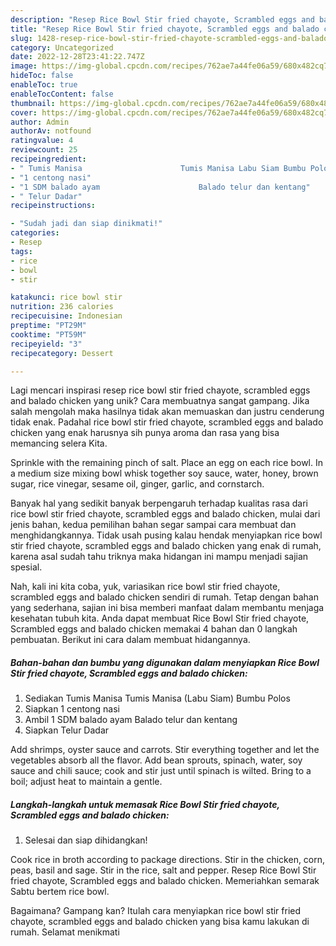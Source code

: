 ```yaml
---
description: "Resep Rice Bowl Stir fried chayote, Scrambled eggs and balado chicken yang Mantap"
title: "Resep Rice Bowl Stir fried chayote, Scrambled eggs and balado chicken yang Mantap"
slug: 1428-resep-rice-bowl-stir-fried-chayote-scrambled-eggs-and-balado-chicken-yang-mantap
category: Uncategorized
date: 2022-12-28T23:41:22.747Z
image: https://img-global.cpcdn.com/recipes/762ae7a44fe06a59/680x482cq70/rice-bowl-stir-fried-chayote-scrambled-eggs-and-balado-chicken-foto-resep-utama.jpg
hideToc: false
enableToc: true
enableTocContent: false
thumbnail: https://img-global.cpcdn.com/recipes/762ae7a44fe06a59/680x482cq70/rice-bowl-stir-fried-chayote-scrambled-eggs-and-balado-chicken-foto-resep-utama.jpg
cover: https://img-global.cpcdn.com/recipes/762ae7a44fe06a59/680x482cq70/rice-bowl-stir-fried-chayote-scrambled-eggs-and-balado-chicken-foto-resep-utama.jpg
author: Admin
authorAv: notfound
ratingvalue: 4
reviewcount: 25
recipeingredient:
- " Tumis Manisa                      Tumis Manisa Labu Siam Bumbu Polos"
- "1 centong nasi"
- "1 SDM balado ayam                      Balado telur dan kentang"
- " Telur Dadar"
recipeinstructions:

- "Sudah jadi dan siap dinikmati!"
categories:
- Resep
tags:
- rice
- bowl
- stir

katakunci: rice bowl stir 
nutrition: 236 calories
recipecuisine: Indonesian
preptime: "PT29M"
cooktime: "PT59M"
recipeyield: "3"
recipecategory: Dessert

---
```





Lagi mencari inspirasi resep rice bowl stir fried chayote, scrambled eggs and balado chicken yang unik? Cara membuatnya sangat gampang. Jika salah mengolah maka hasilnya tidak akan memuaskan dan justru cenderung tidak enak. Padahal rice bowl stir fried chayote, scrambled eggs and balado chicken yang enak harusnya sih punya aroma dan rasa yang bisa memancing selera Kita.





Sprinkle with the remaining pinch of salt. Place an egg on each rice bowl. In a medium size mixing bowl whisk together soy sauce, water, honey, brown sugar, rice vinegar, sesame oil, ginger, garlic, and cornstarch.

Banyak hal yang sedikit banyak berpengaruh terhadap kualitas rasa dari rice bowl stir fried chayote, scrambled eggs and balado chicken, mulai dari jenis bahan, kedua pemilihan bahan segar sampai cara membuat dan menghidangkannya. Tidak usah pusing kalau hendak menyiapkan rice bowl stir fried chayote, scrambled eggs and balado chicken yang enak di rumah, karena asal sudah tahu triknya maka hidangan ini mampu menjadi sajian spesial.






Nah, kali ini kita coba, yuk, variasikan rice bowl stir fried chayote, scrambled eggs and balado chicken sendiri di rumah. Tetap dengan bahan yang sederhana, sajian ini bisa memberi manfaat dalam membantu menjaga kesehatan tubuh kita. Anda dapat membuat Rice Bowl Stir fried chayote, Scrambled eggs and balado chicken memakai 4 bahan dan 0 langkah pembuatan. Berikut ini cara dalam membuat hidangannya.

<!--inarticleads1-->

##### Bahan-bahan dan bumbu yang digunakan dalam menyiapkan Rice Bowl Stir fried chayote, Scrambled eggs and balado chicken:

1. Sediakan  Tumis Manisa                      Tumis Manisa (Labu Siam) Bumbu Polos
1. Siapkan 1 centong nasi
1. Ambil 1 SDM balado ayam                      Balado telur dan kentang
1. Siapkan  Telur Dadar


Add shrimps, oyster sauce and carrots. Stir everything together and let the vegetables absorb all the flavor. Add bean sprouts, spinach, water, soy sauce and chili sauce; cook and stir just until spinach is wilted. Bring to a boil; adjust heat to maintain a gentle. 

<!--inarticleads2-->

##### Langkah-langkah untuk memasak Rice Bowl Stir fried chayote, Scrambled eggs and balado chicken:


1. Selesai dan siap dihidangkan!

Cook rice in broth according to package directions. Stir in the chicken, corn, peas, basil and sage. Stir in the rice, salt and pepper. Resep Rice Bowl Stir fried chayote, Scrambled eggs and balado chicken. Memeriahkan semarak Sabtu bertem rice bowl. 

Bagaimana? Gampang kan? Itulah cara menyiapkan rice bowl stir fried chayote, scrambled eggs and balado chicken yang bisa kamu lakukan di rumah. Selamat menikmati
